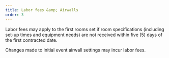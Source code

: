 ```yaml
---
title: Labor fees &amp; Airwalls
order: 3
---
```


Labor fees may apply to the first rooms set if room specifications (including set-up times and equipment needs) are not received within five (5) days of the first contracted date.

Changes made to initial event airwall settings may incur labor fees.

